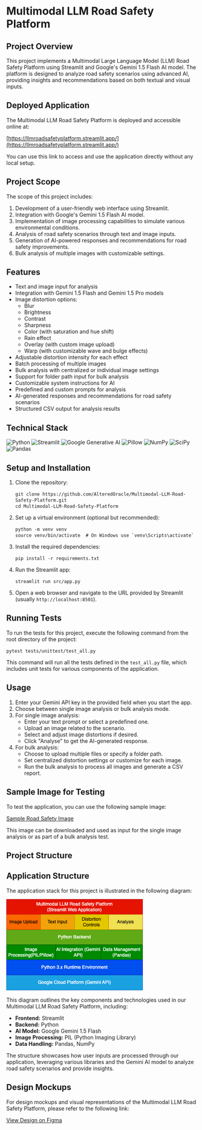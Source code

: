 # Multimodal LLM Road Safety Platform

## Project Overview

This project implements a Multimodal Large Language Model (LLM) Road Safety Platform using Streamlit and Google's Gemini 1.5 Flash AI model. The platform is designed to analyze road safety scenarios using advanced AI, providing insights and recommendations based on both textual and visual inputs.

## Deployed Application

The Multimodal LLM Road Safety Platform is deployed and accessible online at:

[https://llmroadsafetyplatform.streamlit.app/](https://llmroadsafetyplatform.streamlit.app/)

You can use this link to access and use the application directly without any local setup.

## Project Scope

The scope of this project includes:

1. Development of a user-friendly web interface using Streamlit.
2. Integration with Google's Gemini 1.5 Flash AI model.
3. Implementation of image processing capabilities to simulate various environmental conditions.
4. Analysis of road safety scenarios through text and image inputs.
5. Generation of AI-powered responses and recommendations for road safety improvements.
6. Bulk analysis of multiple images with customizable settings.

## Features

- Text and image input for analysis
- Integration with Gemini 1.5 Flash and Gemini 1.5 Pro models
- Image distortion options:
  - Blur
  - Brightness
  - Contrast
  - Sharpness
  - Color (with saturation and hue shift)
  - Rain effect
  - Overlay (with custom image upload)
  - Warp (with customizable wave and bulge effects)
- Adjustable distortion intensity for each effect
- Batch processing of multiple images
- Bulk analysis with centralized or individual image settings
- Support for folder path input for bulk analysis
- Customizable system instructions for AI
- Predefined and custom prompts for analysis
- AI-generated responses and recommendations for road safety scenarios
- Structured CSV output for analysis results

## Technical Stack

![Python](https://img.shields.io/badge/Python-v3.10+-blue)
![Streamlit](https://img.shields.io/badge/Streamlit-v1.39.0+-blue)
![Google Generative AI](https://img.shields.io/badge/Google_Generative_AI-v0.8.3+-blue)
![Pillow](https://img.shields.io/badge/Pillow-v10.4.0+-blue)
![NumPy](https://img.shields.io/badge/NumPy-v2.1.2+-blue)
![SciPy](https://img.shields.io/badge/SciPy-v1.14.1+-blue)
![Pandas](https://img.shields.io/badge/Pandas-v2.2.3+-blue)

## Setup and Installation

1. Clone the repository:
   ```
   git clone https://github.com/AlteredOracle/Multimodal-LLM-Road-Safety-Platform.git
   cd Multimodal-LLM-Road-Safety-Platform
   ```

2. Set up a virtual environment (optional but recommended):
   ```
   python -m venv venv
   source venv/bin/activate  # On Windows use `venv\Scripts\activate`
   ```

3. Install the required dependencies:
   ```
   pip install -r requirements.txt
   ```

4. Run the Streamlit app:
   ```
   streamlit run src/app.py
   ```

5. Open a web browser and navigate to the URL provided by Streamlit (usually `http://localhost:8501`).

## Running Tests

To run the tests for this project, execute the following command from the root directory of the project:

```
pytest tests/unittest/test_all.py
```

This command will run all the tests defined in the `test_all.py` file, which includes unit tests for various components of the application.

## Usage

1. Enter your Gemini API key in the provided field when you start the app.
2. Choose between single image analysis or bulk analysis mode.
3. For single image analysis:
   - Enter your text prompt or select a predefined one.
   - Upload an image related to the scenario.
   - Select and adjust image distortions if desired.
   - Click "Analyse" to get the AI-generated response.
4. For bulk analysis:
   - Choose to upload multiple files or specify a folder path.
   - Set centralized distortion settings or customize for each image.
   - Run the bulk analysis to process all images and generate a CSV report.

## Sample Image for Testing

To test the application, you can use the following sample image:

[Sample Road Safety Image](https://github.com/sreeramsa/DriveSim/blob/main/Eval_LLM_Drive/accelerate/nine/rate_1_scene-0017.png)

This image can be downloaded and used as input for the single image analysis or as part of a bulk analysis test.

## Project Structure

## Application Structure

The application stack for this project is illustrated in the following diagram:

![Application Stack](https://github.com/AlteredOracle/CITS5206/blob/main/Project%20Documents/Application%20Stack.png)

This diagram outlines the key components and technologies used in our Multimodal LLM Road Safety Platform, including:

- **Frontend:** Streamlit
- **Backend:** Python
- **AI Model:** Google Gemini 1.5 Flash
- **Image Processing:** PIL (Python Imaging Library)
- **Data Handling:** Pandas, NumPy

The structure showcases how user inputs are processed through our application, leveraging various libraries and the Gemini AI model to analyze road safety scenarios and provide insights.

## Design Mockups

For design mockups and visual representations of the Multimodal LLM Road Safety Platform, please refer to the following link:

[View Design on Figma](https://www.figma.com/design/XaY1Gj4GGDYnQT3a7rHhKs/Multimodal-LLM-Road-Safety-Platform?node-id=0-1&t=m9u1DMpXtYAX23DD-1)